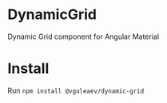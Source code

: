 # DynamicGrid
Dynamic Grid component for Angular Material 

# Install
Run `npm install @vguleaev/dynamic-grid`
